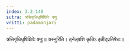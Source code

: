 ```yaml
---
index: 3.2.140
sutra: त्रसिगृधिधृषिक्षिपेः क्नुः
vritti: padamanjari
---
```


 त्रसिगृधिधृषिक्षिपेः क्नुः॥ त्रस्नुरिति। ठ्नेड्वशि कृतिऽ इतीट्प्रतिषेधः॥
